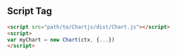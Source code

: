 ## Script Tag

```html
<script src="path/to/Chartjs/dist/Chart.js"></script>
<script>
var myChart = new Chart(ctx, {...})
</script>
```